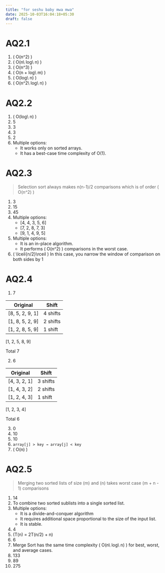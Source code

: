 ```yaml
---
title: "for seshu baby mwa mwa"
date: 2025-10-03T16:04:18+05:30
draft: false
---
```


# AQ2.1
1. \( O(n^2) \)
2. \( O(n\ log\ n) \)
3. \( O(n^3) \)
4. \( O(n + log\ m) \)
5. \( O(log\ n) \)
6. \( O(n^2\ log\ n) \)

# AQ2.2

1. \( O(log\ n) \)
2. 5
3. 3
4. 3
5. 2
6. Multiple options:
   - It works only on sorted arrays.
   - It has a best-case time complexity of O(1).

# AQ2.3

> Selection sort always makes n(n-1)/2 comparisons which is of order \( O(n^2) \)

1. 3
2. 15
3. 45
4. Multiple options:
   - [4, 4, 3, 5, 6]
   - [7, 2, 8, 7, 3]
   - [9, 1, 4, 9, 5]
5. Multiple options:
   - It is an in-place algorithm.
   - It performs \( O(n^2) \) comparisons in the worst case.
6. \( \lceil{n/2}\rceil \) In this case, you narrow the window of comparison on both sides by 1

# AQ2.4

1. 7

Original | Shift
---------|-------
[8, 5, 2, 9, 1] | 4 shifts
[1, 8, 5, 2, 9] | 2 shifts
[1, 2, 8, 5, 9] | 1 shift
[1, 2, 5, 8, 9]

Total 7

2. 6

Original | Shift
---------|-------
[4, 3, 2, 1] | 3 shifts
[1, 4, 3, 2] | 2 shifts
[1, 2, 4, 3] | 1 shift
[1, 2, 3, 4]

Total 6

3. 0
4. 10
5. 10
6. `array[j] > key → array[j] < key`
7. \( O(n) \)

# AQ2.5

> Merging two sorted lists of size \(m\) and \(n\) takes worst case \(m + n - 1\) comparisons

1. 14
2. To combine two sorted sublists into a single sorted list.
3. Multiple options:
   - It is a divide-and-conquer algorithm
   - It requires additional space proportional to the size of the input list.
   - It is stable.
4. 4
5. \(T(n) = 2T(n/2) + n\)
6. 6
7. Merge Sort has the same time complexity \( O(n\ log\ n) \) for best, worst, and average cases.
8. 133
9. 89
10. 275
